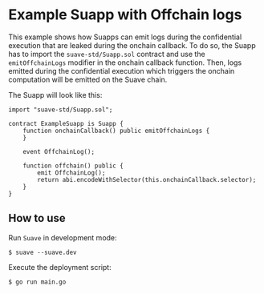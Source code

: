 # Example Suapp with Offchain logs

This example shows how Suapps can emit logs during the confidential execution that are leaked during the onchain callback. To do so, the Suapp has to import the `suave-std/Suapp.sol` contract and use the `emitOffchainLogs` modifier in the onchain callback function. Then, logs emitted during the confidential execution which triggers the onchain computation will be emitted on the Suave chain.

The Suapp will look like this:

```
import "suave-std/Suapp.sol";

contract ExampleSuapp is Suapp {
    function onchainCallback() public emitOffchainLogs {
    }

    event OffchainLog();

    function offchain() public {
        emit OffchainLog();
        return abi.encodeWithSelector(this.onchainCallback.selector);
    }
}
```

## How to use

Run `Suave` in development mode:

```
$ suave --suave.dev
```

Execute the deployment script:

```
$ go run main.go
```

